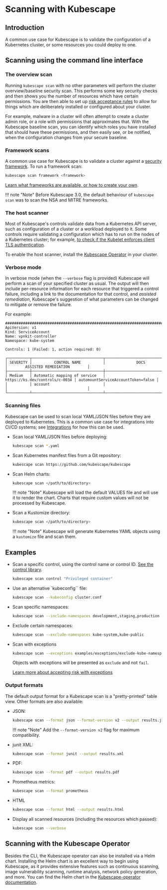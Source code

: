 # Scanning with Kubescape

## Introduction

A common use case for Kubescape is to validate the configuration of a Kubernetes cluster, or some resources you could deploy to one.

## Scanning using the command line interface

### The overview scan

Running `kubescape scan` with no other parameters will perform the cluster overview/baseline security scan.  This performs some key security checks and then shows you the number of resources which have certain permissions. You are then able to set up [risk acceptance rules](accepting-risk.md) to allow for things which are deliberately installed or configured about your cluster.

For example, malware in a cluster will often attempt to create a cluster admin role, or a role with permissions that approximates that.  With the Kubescape baseline scan, you can identify which roles you have installed that should have these permissions, and then easily see, or be notified, when the configuration changes from your secure baseline.

### Framework scans

A common use case for Kubescape is to validate a cluster against a [security framework](frameworks-and-controls/index.md). To run a framework scan:

```sh
kubescape scan framework <framework>
```

[Learn what frameworks are available, or how to create your own](frameworks-and-controls/index.md).

!!! note "Note"
    Before Kubescape 3.0, the default behaviour of `kubescape scan` was to scan the NSA and MITRE frameworks.

### The host scanner

Most of Kubescape's controls validate data from a Kubernetes API server, such as configuration of a cluster or a workload deployed to it.  Some controls require validating a configuration which has to run on the nodes of a Kubernetes cluster; for example, [to check if the Kubelet enforces client TLS authentication](controls/c-0070.md).

To enable the host scanner, install the [Kubescape Operator](install-operator.md) in your cluster.

### Verbose mode

In verbose mode (when the `--verbose` flag is provided) Kubescape will perform a scan of your specified cluster as usual. The output will then include per-resource information for each resource that triggered a control failure, including a link to the documentation for that control, and *assisted remediation*, Kubescape's suggestion of what parameters can be changed to mitigate or remove the failure.

For example:

```
################################################################################
ApiVersion: v1
Kind: ServiceAccount
Name: vpnkit-controller
Namespace: kube-system

Controls: 1 (Failed: 1, action required: 0)

┌──────────┬────────────────────────────────┬────────────────────────────────┬────────────────────────────────────┐
│ SEVERITY │          CONTROL NAME          │              DOCS              │        ASSISTED REMEDIATION        │
├──────────┼────────────────────────────────┼────────────────────────────────┼────────────────────────────────────┤
│ Medium   │ Automatic mapping of service   │ https://ks.dev/controls/c-0034 │ automountServiceAccountToken=false │
│          │ account                        │                                │                                    │
└──────────┴────────────────────────────────┴────────────────────────────────┴────────────────────────────────────┘
```

### Scanning files

Kubescape can be used to scan local YAML/JSON files before they are deployed to Kubernetes. This is a common use case for integrations into CI/CD systems; see [Integrations](integrations/index.md) for how this can be used.

* Scan local YAML/JSON files before deploying:
    ```sh
    kubescape scan *.yaml
    ```

* Scan Kubernetes manifest files from a Git repository:

    ```sh
    kubescape scan https://github.com/kubescape/kubescape
    ```

* Scan Helm charts:

    ```sh
    kubescape scan </path/to/directory>
    ```

    !!! note "Note"
        Kubescape will load the default VALUES file and will use it to render the chart.
        Charts that require custom values will not be processed by Kubescape.

* Scan a Kustomize directory:

    ```sh
    kubescape scan </path/to/directory>
    ```

    !!! note "Note"
        Kubescape will generate Kubernetes YAML objects using a `kustomize` file and scan them.

## Examples

* Scan a specific control, using the control name or control ID. [See the control library](controls/index.md).

    ```sh
    kubescape scan control "Privileged container"
    ```

* Use an alternative `kubeconfig`` file:

    ```sh
    kubescape scan --kubeconfig cluster.conf
    ```

* Scan specific namespaces:

    ```sh
    kubescape scan --include-namespaces development,staging,production
    ```

* Exclude certain namespaces:

    ```sh
    kubescape scan --exclude-namespaces kube-system,kube-public
    ```

* Scan with exceptions

    ```sh
    kubescape scan --exceptions examples/exceptions/exclude-kube-namespaces.json
    ```

    Objects with exceptions will be presented as `exclude` and not `fail`.

    [Learn more about accepting risk with exceptions](accepting-risk.md)

### Output formats

The default output format for a Kubescape scan is a "pretty-printed" table view.  Other formats are also available:

* JSON:

    ```sh
    kubescape scan --format json --format-version v2 --output results.json
    ```

    !!! note "Note"
        Add the `--format-version v2` flag for maximum compatibility.

* junit XML: 

    ```sh
    kubescape scan --format junit --output results.xml
    ```

* PDF:

    ```sh
    kubescape scan --format pdf --output results.pdf
    ```

* Prometheus metrics:

    ```sh
    kubescape scan --format prometheus
    ```

* HTML

    ```sh
    kubescape scan --format html --output results.html
    ```

* Display all scanned resources (including the resources which passed):

    ```sh
    kubescape scan --verbose
    ```

## Scanning with the Kubescape Operator

Besides the CLI, the Kubescape operator can also be installed via a Helm chart. Installing the Helm chart is an excellent way to begin using Kubescape, as it provides extensive features such as continuous scanning, image vulnerability scanning, runtime analysis, network policy generation, and more. You can find the Helm chart in the [Kubescape-operator documentation](../docs/install-operator.md).
